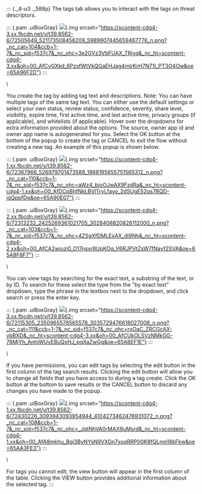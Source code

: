 ::: {._4-u3 ._588p}
The tags tab allows you to interact with the tags on threat descriptors.

::: {.pam .uiBoxGray}
![](https://scontent-cdg4-3.xx.fbcdn.net/v/t39.8562-6/72505649_521173508458209_5989907445659467776_n.png?_nc_cat=104&ccb=1-7&_nc_sid=f537c7&_nc_ohc=3e2GVz3VbFUAX_TRjyq&_nc_ht=scontent-cdg4-3.xx&oh=00_AfCyGXkd_6PzsfWtVkQGaEHJag4mlrKrH7N71I_PT3O4Ow&oe=65A96F2D){.img
srcset="https://scontent-cdg4-3.xx.fbcdn.net/v/t39.8562-6/72505649_521173508458209_5989907445659467776_n.png?_nc_cat=104&ccb=1-7&_nc_sid=f537c7&_nc_ohc=3e2GVz3VbFUAX_TRjyq&_nc_ht=scontent-cdg4-3.xx&oh=00_AfCyGXkd_6PzsfWtVkQGaEHJag4mlrKrH7N71I_PT3O4Ow&oe=65A96F2D"}
:::

\

You create the tag by adding tag text and descriptions. Note: You can
have multiple tags of the same tag text. You can either use the default
settings or select your own status, review status, confidence, severity,
share level, visibility, expire time, first active time, and last active
time, privacy groups (if applicable), and whitelists (if applicable).
Hover over the dropdowns for extra information provided about the
options. The source, owner app id and owner app name is autogenerated
for you. Select the OK button at the bottom of the popup to create the
tag or CANCEL to exit the flow without creating a new tag. An example of
this popup is shown below.

::: {.pam .uiBoxGray}
![](https://scontent-cdg4-1.xx.fbcdn.net/v/t39.8562-6/72367966_526979701473588_1868195655751565312_n.png?_nc_cat=110&ccb=1-7&_nc_sid=f537c7&_nc_ohc=aWz4_bioOJwAX9FzdRa&_nc_ht=scontent-cdg4-1.xx&oh=00_AfDCpBhfNkLBVlTryLfayo_2dSUgE52qs7BQD-jqQppfDg&oe=65A90E07){.img
srcset="https://scontent-cdg4-1.xx.fbcdn.net/v/t39.8562-6/72367966_526979701473588_1868195655751565312_n.png?_nc_cat=110&ccb=1-7&_nc_sid=f537c7&_nc_ohc=aWz4_bioOJwAX9FzdRa&_nc_ht=scontent-cdg4-1.xx&oh=00_AfDCpBhfNkLBVlTryLfayo_2dSUgE52qs7BQD-jqQppfDg&oe=65A90E07"}
:::

::: {.pam .uiBoxGray}
![](https://scontent-cdg4-2.xx.fbcdn.net/v/t39.8562-6/72313232_2425269361021705_3028408820826112000_n.png?_nc_cat=103&ccb=1-7&_nc_sid=f537c7&_nc_ohc=4ZSgXfDMLEsAX_di9Nh&_nc_ht=scontent-cdg4-2.xx&oh=00_AfCA2wiuzi0_O17nsvr8UpKOq_V6RJPVtZsW7fNayf2SVA&oe=65A8F8F7){.img
srcset="https://scontent-cdg4-2.xx.fbcdn.net/v/t39.8562-6/72313232_2425269361021705_3028408820826112000_n.png?_nc_cat=103&ccb=1-7&_nc_sid=f537c7&_nc_ohc=4ZSgXfDMLEsAX_di9Nh&_nc_ht=scontent-cdg4-2.xx&oh=00_AfCA2wiuzi0_O17nsvr8UpKOq_V6RJPVtZsW7fNayf2SVA&oe=65A8F8F7"}
:::

\

You can view tags by searching for the exact text, a substring of the
text, or by ID. To search for these select the type from the \"by exact
text\" dropdown, type the phrase in the textbox next to the dropdown,
and click search or press the enter key.

::: {.pam .uiBoxGray}
![](https://scontent-cdg4-3.xx.fbcdn.net/v/t39.8562-6/72115305_2350965578565578_3035729476618027008_n.png?_nc_cat=111&ccb=1-7&_nc_sid=f537c7&_nc_ohc=rxOaC_ZRCGcAX-vbBXD&_nc_ht=scontent-cdg4-3.xx&oh=00_AfCUkOLSVzNMkGG-78MjYh_AnhjWUvEBuQxHJ_pqXaZwGg&oe=65A8EF1E){.img
srcset="https://scontent-cdg4-3.xx.fbcdn.net/v/t39.8562-6/72115305_2350965578565578_3035729476618027008_n.png?_nc_cat=111&ccb=1-7&_nc_sid=f537c7&_nc_ohc=rxOaC_ZRCGcAX-vbBXD&_nc_ht=scontent-cdg4-3.xx&oh=00_AfCUkOLSVzNMkGG-78MjYh_AnhjWUvEBuQxHJ_pqXaZwGg&oe=65A8EF1E"}
:::

\

If you have permissions, you can edit tags by selecting the edit button
in the first column of the tag search results. Clicking the edit button
will allow you to change all fields that you have access to during a tag
create. Click the OK button at the bottom to save results or the CANCEL
button to discard any changes you have made to the popup.

::: {.pam .uiBoxGray}
![](https://scontent-cdg4-1.xx.fbcdn.net/v/t39.8562-6/72430226_3093943093954944_4104273462476931072_n.png?_nc_cat=108&ccb=1-7&_nc_sid=f537c7&_nc_ohc=_JqtNhVA0rMAX9uMsrd&_nc_ht=scontent-cdg4-1.xx&oh=00_AfA8mkhu_Bgi3ByNYsN9VXGn7xoqRRP00K8fQLnm18kFkw&oe=65AA3FE3){.img
srcset="https://scontent-cdg4-1.xx.fbcdn.net/v/t39.8562-6/72430226_3093943093954944_4104273462476931072_n.png?_nc_cat=108&ccb=1-7&_nc_sid=f537c7&_nc_ohc=_JqtNhVA0rMAX9uMsrd&_nc_ht=scontent-cdg4-1.xx&oh=00_AfA8mkhu_Bgi3ByNYsN9VXGn7xoqRRP00K8fQLnm18kFkw&oe=65AA3FE3"}
:::

\

For tags you cannot edit, the view button will appear in the first
column of the table. Clicking the VIEW button provides additional
information about the selected tag.
:::
